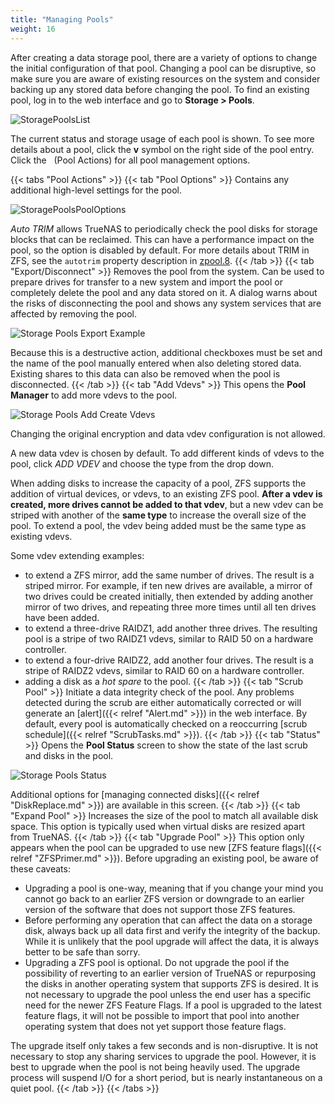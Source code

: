 ```yaml
---
title: "Managing Pools"
weight: 16
---
```


After creating a data storage pool, there are a variety of options to change the initial configuration of that pool.
Changing a pool can be disruptive, so make sure you are aware of existing resources on the system and consider backing up any stored data before changing the pool.
To find an existing pool, log in to the web interface and go to **Storage > Pools**.

![StoragePoolsList](/images/CORE/12.0/StoragePoolsList.png "Storage Pools List")

The current status and storage usage of each pool is shown.
To see more details about a pool, click the **v** symbol on the right side of the pool entry.
Click the <i class="fa fa-cog" aria-hidden="true" title="Settings"></i>&nbsp; (Pool Actions) for all pool management options.

{{< tabs "Pool Actions" >}}
{{< tab "Pool Options" >}}
Contains any additional high-level settings for the pool.

![StoragePoolsPoolOptions](/images/CORE/12.0/StoragePoolsPoolOptions.png "StoragePoolsPoolOptions")

*Auto TRIM* allows TrueNAS to periodically check the pool disks for storage blocks that can be reclaimed.
This can have a performance impact on the pool, so the option is disabled by default.
For more details about TRIM in ZFS, see the `autotrim` property description in [zpool.8](https://zfsonlinux.org/manpages/0.8.1/man8/zpool.8.html).
{{< /tab >}}
{{< tab "Export/Disconnect" >}}
Removes the pool from the system.
Can be used to prepare drives for transfer to a new system and import the pool or completely delete the pool and any data stored on it.
A dialog warns about the risks of disconnecting the pool and shows any system services that are affected by removing the pool.

![Storage Pools Export Example](/images/CORE/12.0/StoragePoolsExportExample.png "Storage Pools Export Example")

Because this is a destructive action, additional checkboxes must be set and the name of the pool manually entered when also deleting stored data.
Existing shares to this data can also be removed when the pool is disconnected.
{{< /tab >}}
{{< tab "Add Vdevs" >}}
This opens the **Pool Manager** to add more vdevs to the pool.

![Storage Pools Add Create Vdevs](/images/CORE/12.0/StoragePoolsAddCreateVdevs.png "Storage Pools Add Create Vdevs")

Changing the original encryption and data vdev configuration is not allowed.

A new data vdev is chosen by default.
To add different kinds of vdevs to the pool, click *ADD VDEV* and choose the type from the drop down.

When adding disks to increase the capacity of a pool, ZFS supports the addition of virtual devices, or vdevs, to an existing ZFS pool.
**After a vdev is created, more drives cannot be added to that vdev**, but a new vdev can be striped with another of the **same type** to increase the overall size of the pool.
To extend a pool, the vdev being added must be the same type as existing vdevs.

Some vdev extending examples:

* to extend a ZFS mirror, add the same number of drives. The result is a striped mirror. For example, if ten new drives are available, a mirror of two drives could be created initially, then extended by adding another mirror of two drives, and repeating three more times until all ten drives have been added.
* to extend a three-drive RAIDZ1, add another three drives. The resulting pool is a stripe of two RAIDZ1 vdevs, similar to RAID 50 on a hardware controller.
* to extend a four-drive RAIDZ2, add another four drives. The result is a stripe of RAIDZ2 vdevs, similar to RAID 60 on a hardware controller.
* adding a disk as a *hot spare* to the pool.
{{< /tab >}}
{{< tab "Scrub Pool" >}}
Initiate a data integrity check of the pool.
Any problems detected during the scrub are either automatically corrected or will generate an [alert]({{< relref "Alert.md" >}}) in the web interface.
By default, every pool is automatically checked on a reoccurring [scrub schedule]({{< relref "ScrubTasks.md" >}}).
{{< /tab >}}
{{< tab "Status" >}}
Opens the **Pool Status** screen to show the state of the last scrub and disks in the pool.

![Storage Pools Status](/images/CORE/12.0/StoragePoolsStatus.png "Storage Pools Status")

Additional options for [managing connected disks]({{< relref "DiskReplace.md" >}}) are available in this screen.
{{< /tab >}}
{{< tab "Expand Pool" >}}
Increases the size of the pool to match all available disk space.
This option is typically used when virtual disks are resized apart from TrueNAS.
{{< /tab >}}
{{< tab "Upgrade Pool" >}}
This option only appears when the pool can be upgraded to use new [ZFS feature flags]({{< relref "ZFSPrimer.md" >}}).
Before upgrading an existing pool, be aware of these caveats:

* Upgrading a pool is one-way, meaning that if you change your mind you cannot go back to an earlier ZFS version or downgrade to an earlier version of the software that does not support those ZFS features.
* Before performing any operation that can affect the data on a storage disk, always back up all data first and verify the integrity of the backup. While it is unlikely that the pool upgrade will affect the data, it is always better to be safe than sorry.
* Upgrading a ZFS pool is optional. Do not upgrade the pool if the possibility of reverting to an earlier version of TrueNAS or repurposing the disks in another operating system that supports ZFS is desired. It is not necessary to upgrade the pool unless the end user has a specific need for the newer ZFS Feature Flags. If a pool is upgraded to the latest feature flags, it will not be possible to import that pool into another operating system that does not yet support those feature flags.

The upgrade itself only takes a few seconds and is non-disruptive.
It is not necessary to stop any sharing services to upgrade the pool.
However, it is best to upgrade when the pool is not being heavily used.
The upgrade process will suspend I/O for a short period, but is nearly instantaneous on a quiet pool.
{{< /tab >}}
{{< /tabs >}}
